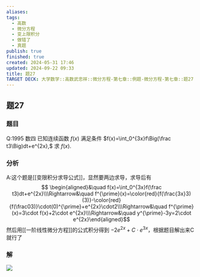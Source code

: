 ```yaml
---
aliases: 
tags:
  - 高数
  - 微分方程
  - 变上限积分
  - 做错了
  - 真题
publish: true
finished: true
created: 2024-05-31 17:46
updated: 2024-09-22 09:33
title: 题27
TARGET DECK: 大学数学::高数武忠祥::微分方程-第七章::例题-微分方程-第七章::题27
---
```

## 题27
### 题目
Q:1995 数四
已知连续函数 $f(x)$ 满足条件 $f(x)=\int_0^{3x}f\Big(\frac t3\Big)dt+e^{2x},$ 求 $f(x).$
### 分析
A:这个题是[[变限积分求导公式]]，显然要两边求导，求导后有
$$ \begin{aligned}&\quad f(x)=\int_0^{3x}f(\frac t3)dt+e^{2x}\\\Rightarrow&\quad f^{\prime}(x)=\color{red}{f(\frac{3x}3)(3)}-\color{red}{f(\frac03)}\cdot(0)^{\prime}+e^{2x}\cdot2\\\Rightarrow&\quad f^{\prime}(x)=3\cdot f(x)+2\cdot e^{2x}\\\Rightarrow&\quad y^{\prime}-3y=2\cdot e^{2x}\end{aligned}$$
然后用[[一阶线性微分方程]]的公式积分得到 $-2e^{ 2x }+C\cdot e^{ 3x }$，根据题目解出来C就行了
### 解
![](https://img.hwenyi.live/202404240055189.webp)

